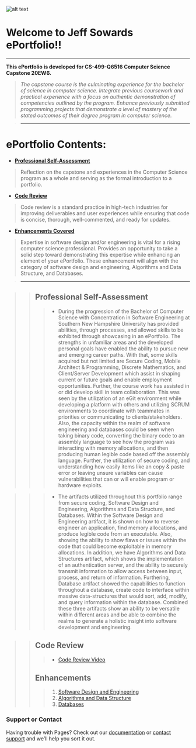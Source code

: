 ![alt text](https://external-content.duckduckgo.com/iu/?u=http%3A%2F%2Fwww.capstone118.org%2FcapstoneLogo.png&f=1&nofb=1)

# Welcome to Jeff Sowards ePortfolio!!

---------------------
**This ePortfolio is developed for CS-499-Q6516 Computer Science Capstone 20EW6.**

  >_The capstone course is the culminating experience for the bachelor of science in computer science. Integrate previous coursework and practical experience with a focus on authentic demonstration of competencies outlined by the program. Enhance previously submitted programming projects that demonstrate a level of mastery of the stated outcomes of their degree program in computer science._

>---------------------


# ePortfolio Contents:
- [**Professional Self-Assessment**](https://github.com/sowardsjeff/sowardsjeff.github.io/blob/master/index.md#professional-self-assessment)
> Reflection on the capstone and experiences in the Computer Science program as a whole and serving as the formal introduction to a portfolio.
- [**Code Review**](https://github.com/sowardsjeff/sowardsjeff.github.io/blob/master/index.md#code-review)
> Code review is a standard practice in high-tech industries for improving deliverables and user experiences while ensuring that code is concise, thorough, well-commented, and ready for updates.
- [**Enhancements Covered**](https://github.com/sowardsjeff/sowardsjeff.github.io/blob/master/index.md#enhancements)
> Expertise in software design and/or engineering is vital for a rising computer science professional. Provides an opportunity to take a solid step toward demonstrating this expertise while enhancing an element of your ePortfolio. These enhancement will align with the category of software design and engineering, Algorithms and Data Structure, and Databases.

>-----------------

>>## Professional Self-Assessment
>>> - During the progression of the Bachelor of Computer Science with Concentration in Software Engineering at Southern New Hampshire University has provided abilities, through processes, and allowed skills to be exhibited through showcasing in an ePortfolio. The strengths in unfamiliar areas and the developed personal goals have enabled the ability to pursue new and emerging career paths. With that, some skills acquired but not limited are Secure Coding, Mobile Architect & Programming, Discrete Mathematics, and Client/Server Development which assist in shaping current or future goals and enable employment opportunities.	Further, the course work has assisted in or did develop skill in team collaboration. This was seen by the utilization of an eGit environment while developing a platform with others and utilizing SCRUM environments to coordinate with teammates in priorities or communicating to clients/stakeholders.  Also, the capacity within the realm of software engineering and databases could be seen when taking binary code, converting the binary code to an assembly language to see how the program was interacting with memory allocations, and then producing human legible code based off the assembly language. Further, the utilization of secure coding, and understanding how easily items like an copy & paste error or leaving unsure variables can cause vulnerabilities that can or will enable program or hardware exploits.

>>> - The artifacts utilized throughout this portfolio range from secure coding, Software Design and Engineering, Algorithms and Data Structure, and Databases. Within the Software Design and Engineering artifact, it is shown on how to reverse engineer an application, find memory allocations, and produce legible code from an executable. Also, showing the ability to show flaws or issues within the code that could become exploitable in memory allocations. In addition, we have Algorithms and Data Structures artifact, which shows the implementation of an authentication server, and the ability to securely transmit information to allow access between input, process, and return of information. Furthering, Database artifact showed the capabilities to function throughout a database, create code to interface within massive data-structures that would sort, add, modify, and query information within the database. Combined these three artifacts show an ability to be versatile within different areas and be able to combine the realms to generate a holistic insight into software development and engineering.  

>>## Code Review
>>> - [Code Review Video](https://github.com/sowardsjeff/sowardsjeff.github.io/blob/master/ePortfolio/2-2.mp4?raw=true)
>>## Enhancements
>>> 1. [Software Design and Engineering](https://github.com/sowardsjeff/sowardsjeff.github.io/blob/master/ePortfolio/3-2.docx?raw=true)
>>> 2. [Algorithms and Data Structure](https://github.com/sowardsjeff/sowardsjeff.github.io/blob/master/ePortfolio/4-2.docx?raw=true)
>>> 3. [Databases](https://github.com/sowardsjeff/sowardsjeff.github.io/blob/master/ePortfolio/5-2.docx?raw=true)


### Support or Contact

Having trouble with Pages? Check out our [documentation](https://help.github.com/categories/github-pages-basics/) or [contact support](https://github.com/contact) and we’ll help you sort it out.
